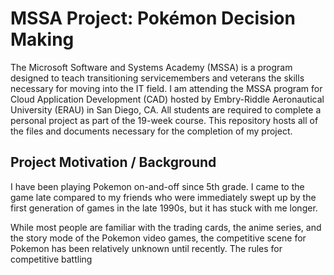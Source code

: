 # MSSA Project: Pokémon Decision Making
The Microsoft Software and Systems Academy (MSSA) is a program designed to teach transitioning servicemembers and veterans the skills necessary for moving into the IT field. I am attending the MSSA program for Cloud Application Development (CAD) hosted by Embry-Riddle Aeronautical University (ERAU) in San Diego, CA. All students are required to complete a personal project as part of the 19-week course. This repository hosts all of the files and documents necessary for the completion of my project.

## Project Motivation / Background
I have been playing Pokemon on-and-off since 5th grade. I came to the game late compared to my friends who were immediately swept up by the first generation of games in the late 1990s, but it has stuck with me longer.

While most people are familiar with the trading cards, the anime series, and the story mode of the Pokemon video games, the competitive scene for Pokemon has been relatively unknown until recently. The rules for competitive battling 

<!--stackedit_data:
eyJoaXN0b3J5IjpbLTgzNDcxOTg5NywtMTU0NTg0NzI3MCwtNj
M0NTY2MjcwXX0=
-->